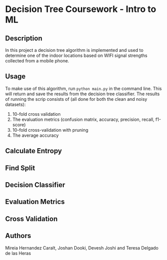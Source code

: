 # Decision Tree Coursework - Intro to ML


## Description
In this project a decision tree algorithm is implemented and used to determine one of the indoor locations based on WIFI signal strengths collected from a mobile phone.

## Usage
To make use of this algorithm, run ```python main.py``` in the command line. This will return and save the results from the decision tree classifier. The results of running the scrip consists of (all done for both the clean and noisy datasets):

1. 10-fold cross validation
2. The evaluation metrics (confusion matrix, accuracy, precision, recall, f1-score)
3. 10-fold cross-validation with pruning
4. The average accuracy




## Calculate Entropy

## Find Split

## Decision Classifier

## Evaluation Metrics

## Cross Validation




## Authors 
Mireia Hernandez Caralt, Joshan Dooki, Devesh Joshi and Teresa Delgado de las Heras

